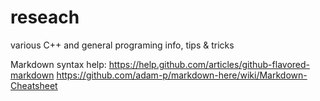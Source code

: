 reseach
=======

various C++ and general programing info, tips &amp; tricks

Markdown syntax help:
https://help.github.com/articles/github-flavored-markdown
https://github.com/adam-p/markdown-here/wiki/Markdown-Cheatsheet
